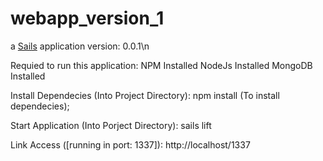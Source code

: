 # webapp_version_1

a [Sails](http://sailsjs.org) application
version: 0.0.1\n

Requied to run this application: 
NPM Installed
NodeJs Installed
MongoDB Installed

Install Dependecies (Into Project Directory): 
npm install (To install dependecies);

Start Application (Into Porject Directory):
sails lift 

Link Access ([running in port: 1337]):
http://localhost/1337

